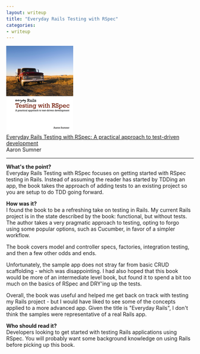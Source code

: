 ```yaml
---
layout: writeup
title: "Everyday Rails Testing with RSpec"
categories:
- writeup
---
```


![](/static/everyday-rails.png)  
[Everyday Rails Testing with RSpec: A practical approach to test-driven development][link]   
Aaron Sumner    

---

**What's the point?**  
Everyday Rails Testing with RSpec focuses on getting started with RSpec testing in Rails.
Instead of assuming the reader has started by TDDing an app, the book takes the approach
of adding tests to an existing project so you are setup to do TDD going forward.

**How was it?**  
I found the book to be a refreshing take on testing in Rails. My current Rails project
is in the state described by the book: functional, but without tests. The author takes
a very pragmatic approach to testing, opting to forgo using some popular options, such
as Cucumber, in favor of a simpler workflow.

The book covers model and controller specs, factories, integration testing, and then a
few other odds and ends.

Unfortunately, the sample app does not stray far from basic CRUD scaffolding - which
was disappointing. I had also hoped that this book would be more of an intermediate level
book, but found it to spend a bit too much on the basics of RSpec and DRY'ing up the 
tests.

Overall, the book was useful and helped me get back on track with testing my Rails 
project - but I would have liked to see some of the concepts applied to a more advanced 
app. Given the title is "Everyday Rails", I don't think the samples were representative 
of a real Rails app.

**Who should read it?**  
Developers looking to get started with testing Rails applications using RSpec. You will
probably want some background knowledge on using Rails before picking up this book.

[link]: http://leanpub.com/everydayrailsrspec
